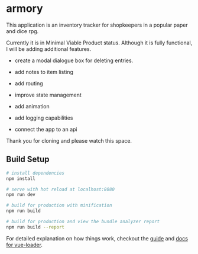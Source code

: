 # armory

This application is an inventory tracker for shopkeepers in a popular paper and dice rpg.

Currently it is in Minimal Viable Product status. Although it is fully functional, I will be adding additional features.

-   create a modal dialogue box for deleting entries.

-   add notes to item listing

-   add routing

-   improve state management

-   add animation

-   add logging capabilities

-   connect the app to an api

Thank you for cloning and please watch this space.

## Build Setup

``` bash
# install dependencies
npm install

# serve with hot reload at localhost:8080
npm run dev

# build for production with minification
npm run build

# build for production and view the bundle analyzer report
npm run build --report
```

For detailed explanation on how things work, checkout the [guide](http://vuejs-templates.github.io/webpack/) and [docs for vue-loader](http://vuejs.github.io/vue-loader).
